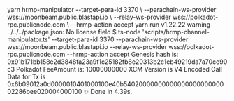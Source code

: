 <div id="termynal" data-termynal>
    <span data-ty><span class="file-path"></span>yarn hrmp-manipulator --target-para-id 3370 \</span>
    <span data-ty>--parachain-ws-provider wss://moonbeam.public.blastapi.io  \</span>
    <span data-ty>--relay-ws-provider wss://polkadot-rpc.publicnode.com \</span>
    <span data-ty>--hrmp-action accept</span>
    <span data-ty>yarn run v1.22.22</span>
    <span data-ty>warning ../../../package.json: No license field</span>
    <span data-ty>$ ts-node 'scripts/hrmp-channel-manipulator.ts' --target-para-id 3370 --parachain-ws-provider wss://moonbeam.public.blastapi.io --relay-ws-provider wss://polkadot-rpc.publicnode.com --hrmp-action accept</span>
    <span data-ty></span>
    <span data-ty>Genesis hash is: 0x91b171bb158e2d3848fa23a9f1c25182fb8e20313b2c1eb49219da7a70ce90c3</span>
    <span data-ty>Polkadot</span>
    <span data-ty>FeeAmount is: 10000000000</span>
    <span data-ty>XCM Version is V4</span>
    <span data-ty>Encoded Call Data for Tx is 0x6b09012a0d0000010401000100e40b5402000000000000000000000002286bee020004000100</span>
    <span data-ty>✨  Done in 4.39s.</span>
</div>